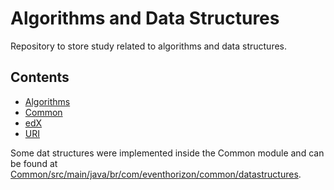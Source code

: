 # Algorithms and Data Structures
Repository to store study related to algorithms and data structures.

## Contents
- [Algorithms](./Algorithms/README.md)
- [Common](./Common/README.md)
- [edX](./EDX/README.md)
- [URI](./URI/README.md)

Some dat structures were implemented inside the Common module and can be found at [Common/src/main/java/br/com/eventhorizon/common/datastructures](./Common/src/main/java/br/com/eventhorizon/common/datastructures).
